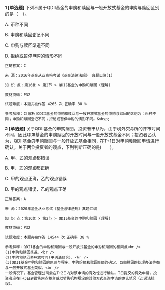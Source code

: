 **1 [单选题]** 下列不属于QDII基金的申购和赎回与一般开放式基金的申购与赎回区别的是（　）。 

A. 币种不同&nbsp;

B. 申购和赎回登记不同&nbsp;

C. 申购与赎回渠道不同&nbsp;

D. 拒绝或暂停申购的情形不同&nbsp;

```
正确答案：C

来 源：2016年基金从业资格考试《基金法律法规》 真题汇编(1)

知 识 点：第16章 > 第2节 > QDII基金的申购和赎回 (理解)

教材页码：P32

试题难度：本题共被作答 4265 次 正确率 38 %

参考解释：C[解析]QDII基金的申购和赎回与一般开放式基金的申购与赎回的区别为：币种不同；申购和赎回登记不同；拒绝或暂停申购的情形不同。&nbsp;
```


**2 [单选题]** 关于QDII基金的申购赎回，投资者甲认为，由于境外交易所的开市时间不同，因此QDII基金的申购赎回的开放时间与一般开放式基金不同；投资者乙认为，QDII基金的申购赎回与一般开放式基金相同，在T+1日对申购和赎回申请进行确认。关于两位投资者的观点，下列判断正确的是(&emsp;&emsp;)。

A. 甲、乙的观点都错误

B. 甲、乙的观点都正确

C. 甲的观点正确，乙的观点错误

D. 甲的观点错误，乙的观点正确

```
正确答案：A

来 源：2020年基金从业考试《基金法律法规》真题汇编

知 识 点：第16章 > 第2节 > QDII基金的申购和赎回 (理解)

教材页码：P32

试题难度：本题共被作答 14544 次 正确率 38 %

参考解释：QDII基金的申购和赎回与一般开放式基金的申购和赎回的相同点<br />
(1)申购和赎回渠道。<br />
(2)申购和赎回的开放时间(甲说法错误)。<br />
(3)QDII基金申购和赎回的原则与程序，申购份额和赎回金额的确定，巨额赎回的处理办法等都与一般开放式基金类似。<br />
一般情况下，基金管理公司会在T+2日内对该申请的有效性进行确认。T日提交的有效申请，投资者应在T+3日到销售网点柜台或以销售机构规定的其他方式查询申请的确认情况（乙说法错误）。
```

